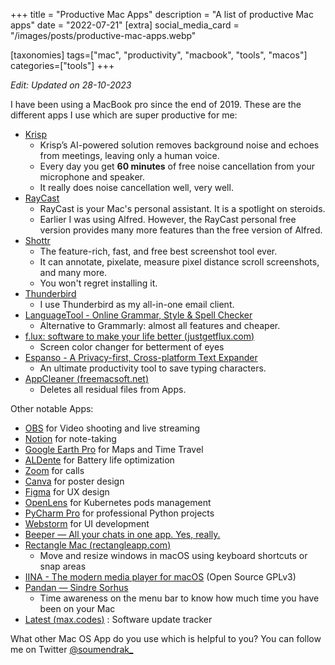 +++
title = "Productive Mac Apps"
description = "A list of productive Mac apps"
date = "2022-07-21"
[extra]
social_media_card = "/images/posts/productive-mac-apps.webp"

[taxonomies]
tags=["mac", "productivity", "macbook", "tools", "macos"]
categories=["tools"]
+++

_Edit: Updated on 28-10-2023_

I have been using a MacBook pro since the end of 2019. These are the different apps I use which are super productive for me:

- [Krisp](https://krisp.ai/)
  - Krisp’s AI-powered solution removes background noise and echoes from meetings, leaving only a human voice.
  - Every day you get **60 minutes** of free noise cancellation from your microphone and speaker.
  - It really does noise cancellation well, very well.
- [RayCast](https://www.raycast.com/)
  - RayCast is your Mac's personal assistant. It is a spotlight on steroids.
  - Earlier I was using Alfred. However, the RayCast personal free version provides many more features than the free version of Alfred.
- [Shottr](https://shottr.cc/)
  - The feature-rich, fast, and free best screenshot tool ever.
  - It can annotate, pixelate, measure pixel distance scroll screenshots, and many more.
  - You won't regret installing it.
- [Thunderbird](https://www.thunderbird.net)
  - I use Thunderbird as my all-in-one email client.
- [LanguageTool - Online Grammar, Style & Spell Checker](https://languagetool.org/)
  - Alternative to Grammarly: almost all features and cheaper.
- [f.lux: software to make your life better (](https://justgetflux.com/)[justgetflux.com](https://justgetflux.com)[)](https://justgetflux.com/)
  - Screen color changer for betterment of eyes
- [Espanso - A Privacy-first, Cross-platform Text Expander](https://espanso.org/)
  - An ultimate productivity tool to save typing characters.
- [AppCleaner (](https://freemacsoft.net/appcleaner/)[freemacsoft.net](https://freemacsoft.net)[)](https://freemacsoft.net/appcleaner/)
  - Deletes all residual files from Apps.

Other notable Apps:

- [OBS](https://obsproject.com/) for Video shooting and live streaming
- [Notion](https://www.notion.so/) for note-taking
- [Google Earth Pro](https://www.google.com/earth/about/) for Maps and Time Travel
- [ALDente](https://github.com/davidwernhart/AlDente) for Battery life optimization
- [Zoom](https://zoom.us/) for calls
- [Canva](https://www.canva.com/) for poster design
- [Figma](https://www.figma.com/) for UX design
- [OpenLens](https://github.com/ykursadkaya/homebrew-openlens) for Kubernetes pods management
- [PyCharm Pro](https://www.jetbrains.com/pycharm/) for professional Python projects
- [Webstorm](https://www.jetbrains.com/webstorm/) for UI development
- [Beeper — All your chats in one app. Yes, really.](https://www.beeper.com/)
- [Rectangle Mac (](https://rectangleapp.com/)[rectangleapp.com](https://rectangleapp.com)[)](https://rectangleapp.com/)
  - Move and resize windows in macOS using keyboard shortcuts or snap areas
- [IINA - The modern media player for macOS](https://iina.io/) (Open Source GPLv3)
- [Pandan — Sindre Sorhus](https://sindresorhus.com/pandan)
  - Time awareness on the menu bar to know how much time you have been on your Mac
- [Latest (](https://max.codes/latest/)[max.codes](https://max.codes)[)](https://max.codes/latest/) : Software update tracker

What other Mac OS App do you use which is helpful to you? You can follow me on Twitter [@soumendrak\_](https://www.twitter.com/soumendrak_)
